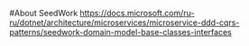 ﻿#About SeedWork
https://docs.microsoft.com/ru-ru/dotnet/architecture/microservices/microservice-ddd-cqrs-patterns/seedwork-domain-model-base-classes-interfaces